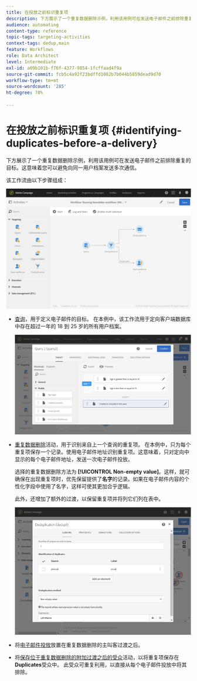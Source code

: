 ```yaml
---
title: 在投放之前标识重复项
description: 下方展示了一个重复数据删除示例，利用该用例可在发送电子邮件之前排除重复的目标。这意味着您可以避免向同一用户档案发送多次通信。
audience: automating
content-type: reference
topic-tags: targeting-activities
context-tags: dedup,main
feature: Workflows
role: Data Architect
level: Intermediate
exl-id: a09b101b-f76f-4377-9854-1fcffaad4f9a
source-git-commit: fcb5c4a92f23bdffd1082b7b044b5859dead9d70
workflow-type: tm+mt
source-wordcount: '285'
ht-degree: 78%

---
```


# 在投放之前标识重复项 {#identifying-duplicates-before-a-delivery}

下方展示了一个重复数据删除示例，利用该用例可在发送电子邮件之前排除重复的目标。这意味着您可以避免向同一用户档案发送多次通信。

该工作流由以下步骤组成：

![](assets/deduplication_example_workflow.png)

* [查询](../../automating/using/query.md)，用于定义电子邮件的目标。 在本例中，该工作流用于定向客户端数据库中存在超过一年的 18 到 25 岁的所有用户档案。

   ![](assets/deduplication_example_query.png)

* [重复数据删除](../../automating/using/deduplication.md)活动，用于识别来自上一个查询的重复项。 在本例中，只为每个重复项保存一个记录。使用电子邮件地址识别重复项。这意味着，只对定向中显示的每个电子邮件地址，发送一次电子邮件投放。

   选择的重复数据删除方法为 **[!UICONTROL Non-empty value]**。这样，就可确保在出现重复项时，优先保留提供了&#x200B;**名字**&#x200B;的记录。如果在电子邮件内容的个性化字段中使用了名字，这样可使其更加合乎逻辑。

   此外，还增加了额外的过渡，以保留重复项并将列它们列在表中。

   ![](assets/deduplication_example_dedup.png)

* 将[电子邮件投放](../../automating/using/email-delivery.md)放置在重复数据删除的主叫客过渡之后。
* 将[保存位于重复数据删除的附加过渡之后的受众](../../automating/using/save-audience.md)活动，以将重复项保存在&#x200B;**Duplicates**&#x200B;受众中。 此受众可重复利用，以直接从每个电子邮件投放中将其排除。
